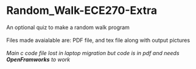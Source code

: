 # Random_Walk-ECE270-Extra
An optional quiz to make a random walk program <br> <br>
Files made avaialable are: PDF file, and tex file along with output pictures <br> <br>
_Main c code file lost in laptop migration but code is in pdf and needs **OpenFramworks** to work_
